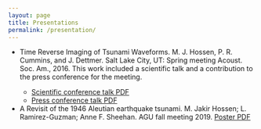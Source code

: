 ```yaml
---
layout: page
title: Presentations
permalink: /presentation/
---
```

 <!--hr size="10" noshade--> 

<ul>

<li> Time Reverse Imaging of Tsunami Waveforms. M. J. Hossen, P. R. Cummins, and J. Dettmer. Salt Lake City, UT: Spring meeting Acoust. Soc. Am., 2016. This work included a scientific talk and a contribution to the press conference for the meeting.</li>
	<ul>
	 <li> <a class="pdf" href="/slides/hossen_asa_talk.pdf" target="_blank">Scientific conference talk PDF</a></li>
	 <li> <a class="pdf" href="/slides/dettmer_press.pdf" target="_blank">Press conference talk PDF</a></li> 
	</ul>
<li> A Revisit of the 1946 Aleutian earthquake tsunami.  M. Jakir Hossen; L. Ramirez-Guzman; Anne F. Sheehan. AGU fall meeting 2019. 
 <a class="pdf" href="/slides/AGU_2019_Aleutian.pdf" target="_blank">Poster PDF</a>
 </li>

</ul>




